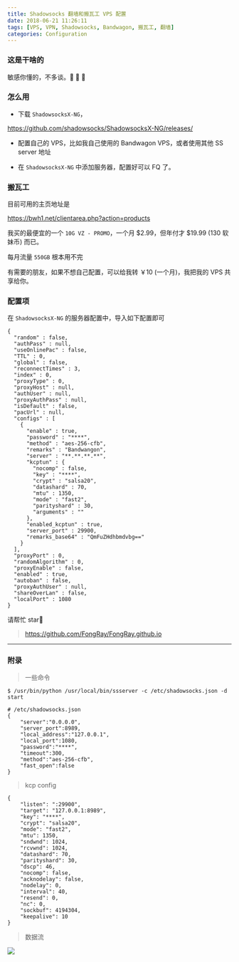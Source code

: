 ```yaml
---
title: Shadowsocks 翻墙和搬瓦工 VPS 配置
date: 2018-06-21 11:26:11
tags: [VPS, VPN, Shadowsocks, Bandwagon, 搬瓦工, 翻墙]
categories: Configuration
---
```


### 这是干啥的

敏感你懂的，不多谈。🌝 🌝 🌝

### 怎么用

* 下载 `ShadowsocksX-NG`，

https://github.com/shadowsocks/ShadowsocksX-NG/releases/

* 配置自己的 VPS，比如我自己使用的 Bandwagon VPS，或者使用其他 SS server 地址

* 在 `ShadowsocksX-NG` 中添加服务器，配置好可以 FQ 了。

### 搬瓦工

目前可用的主页地址是

https://bwh1.net/clientarea.php?action=products

我买的最便宜的一个 `10G VZ - PROMO`，一个月 $2.99，但年付才 $19.99 (130 软妹币) 而已。

每月流量 `550GB` 根本用不完

有需要的朋友，如果不想自己配置，可以给我转 ￥10 (一个月)，我把我的 VPS 共享给你。

<!-- more -->

### 配置项

在 `ShadowsocksX-NG` 的服务器配置中，导入如下配置即可

```
{
  "random" : false,
  "authPass" : null,
  "useOnlinePac" : false,
  "TTL" : 0,
  "global" : false,
  "reconnectTimes" : 3,
  "index" : 0,
  "proxyType" : 0,
  "proxyHost" : null,
  "authUser" : null,
  "proxyAuthPass" : null,
  "isDefault" : false,
  "pacUrl" : null,
  "configs" : [
    {
      "enable" : true,
      "password" : "****",
      "method" : "aes-256-cfb",
      "remarks" : "Bandwangon",
      "server" : "**.**.**.**",
      "kcptun" : {
        "nocomp" : false,
        "key" : "****",
        "crypt" : "salsa20",
        "datashard" : 70,
        "mtu" : 1350,
        "mode" : "fast2",
        "parityshard" : 30,
        "arguments" : ""
      },
      "enabled_kcptun" : true,
      "server_port" : 29900,
      "remarks_base64" : "QmFuZHdhbmdvbg=="
    }
  ],
  "proxyPort" : 0,
  "randomAlgorithm" : 0,
  "proxyEnable" : false,
  "enabled" : true,
  "autoban" : false,
  "proxyAuthUser" : null,
  "shareOverLan" : false,
  "localPort" : 1080
}
```

请帮忙 star🌟 

> https://github.com/FongRay/FongRay.github.io

---
### 附录

> 一些命令

```
$ /usr/bin/python /usr/local/bin/ssserver -c /etc/shadowsocks.json -d start
```

```
# /etc/shadowsocks.json
{
    "server":"0.0.0.0",
    "server_port":8989,
    "local_address":"127.0.0.1",
    "local_port":1080,
    "password":"****",
    "timeout":300,
    "method":"aes-256-cfb",
    "fast_open":false
}
```

> kcp config

```
{
    "listen": ":29900",
    "target": "127.0.0.1:8989",
    "key": "****",
    "crypt": "salsa20",
    "mode": "fast2",
    "mtu": 1350,
    "sndwnd": 1024,
    "rcvwnd": 1024,
    "datashard": 70,
    "parityshard": 30,
    "dscp": 46,
    "nocomp": false,
    "acknodelay": false,
    "nodelay": 0,
    "interval": 40,
    "resend": 0,
    "nc": 0,
    "sockbuf": 4194304,
    "keepalive": 10
}
```

> 数据流

![](https://fangr-cc-image.oss-cn-beijing.aliyuncs.com/18-8-16/96675299.jpg)

